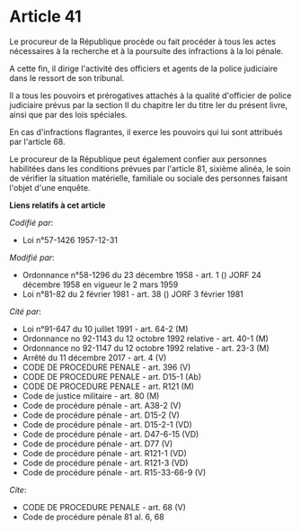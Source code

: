 # Article 41

Le procureur de la République procède ou fait procéder à tous les actes nécessaires à la recherche et à la poursuite des
infractions à la loi pénale.

A cette fin, il dirige l'activité des officiers et agents de la police judiciaire dans le ressort de son tribunal.

Il a tous les pouvoirs et prérogatives attachés à la qualité d'officier de police judiciaire prévus par la section II du
chapitre Ier du titre Ier du présent livre, ainsi que par des lois spéciales.

En cas d'infractions flagrantes, il exerce les pouvoirs qui lui sont attribués par l'article 68.

Le procureur de la République peut également confier aux personnes habilitées dans les conditions prévues par l'article 81,
sixième alinéa, le soin de vérifier la situation matérielle, familiale ou sociale des personnes faisant l'objet d'une
enquête.

**Liens relatifs à cet article**

_Codifié par_:

  - Loi n°57-1426 1957-12-31

_Modifié par_:

  - Ordonnance n°58-1296 du 23 décembre 1958 - art. 1 () JORF 24 décembre 1958 en vigueur le 2 mars 1959
  - Loi n°81-82 du 2 février 1981 - art. 38 () JORF 3 février 1981

_Cité par_:

  - Loi n°91-647 du 10 juillet 1991 - art. 64-2 (M)
  - Ordonnance no 92-1143 du 12 octobre 1992 relative  - art. 40-1 (M)
  - Ordonnance no 92-1147 du 12 octobre 1992 relative  - art. 23-3 (M)
  - Arrêté du 11 décembre 2017 - art. 4 (V)
  - CODE DE PROCEDURE PENALE - art. 396 (V)
  - CODE DE PROCEDURE PENALE - art. D15-1 (Ab)
  - CODE DE PROCEDURE PENALE - art. R121 (M)
  - Code de justice militaire - art. 80 (M)
  - Code de procédure pénale - art. A38-2 (V)
  - Code de procédure pénale - art. D15-2 (V)
  - Code de procédure pénale - art. D15-2-1 (VD)
  - Code de procédure pénale - art. D47-6-15 (VD)
  - Code de procédure pénale - art. D77 (V)
  - Code de procédure pénale - art. R121-1 (VD)
  - Code de procédure pénale - art. R121-3 (VD)
  - Code de procédure pénale - art. R15-33-66-9 (V)

_Cite_:

  - CODE DE PROCEDURE PENALE - art. 68 (V)
  - Code de procédure pénale 81 al. 6, 68
